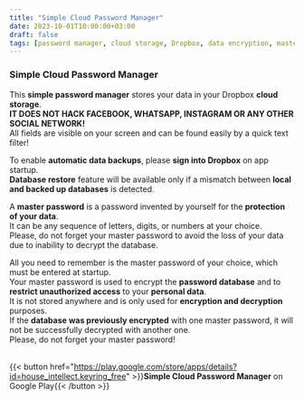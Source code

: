 ```yaml
---
title: "Simple Cloud Password Manager"
date: 2023-10-01T10:00:00+03:00
draft: false
tags: [password manager, cloud storage, Dropbox, data encryption, master password, automatic backups, database restore, personal data protection]
---
```


<script src="/photo.js" async></script> 
<div id="carousel" class="pa-carousel-widget" 
  data-link="https://photos.app.goo.gl/exampleCarouselLink"
  data-title=""
  data-description="Business logic of Simple Cloud Password Manager Android app"
  data-background-color="#232427">
    <object data="https://lh3.googleusercontent.com/pw/AP1GczOkxTPsbqyMHsWUbGXB9_FEUKLOWzuWSJdFlWFl6a7ZAcoVbNC3nrvbyqomY942obHMykdeqPFU_SUnLBelSrUnpxMEMNHcjMJrCChuWHqv3npMrNnLhNFCwpcfcUnxDWIISBo5h8j4ZD6PRHGdoa5Dng=w1018-h1936-s-no-gm?authuser=0"></object>
    <object data="https://lh3.googleusercontent.com/pw/AP1GczPJR6H7s193RQdpaUK95rRPbF3J5IHCOzFkpYN3ZrzFHDnEkLxarwRMuNDnMhz2VeAUk_8bB8Qf-nvyXW8eifLXG6qlLJeae7mFitRqKzBx-J4ismxkyJb0U6EGSz9C78mjckCI4Vw4FpTYCOZMbDJzhg=w1018-h1936-s-no-gm?authuser=0"></object>
    <object data="https://lh3.googleusercontent.com/pw/AP1GczPqvyhNxWbe7rHKlt_By2P7FGY2272ijYJzzDM4cElNuBaznAHD-IG45fwDVVTr0FInIIgZElQPlVYpWEXUiE0uoCYV_oQiowizAkWGRFJuZiH6xld1If6RgQcmN7y8RqoPMc7TQPVICRcYuyN_w4JlZQ=w1018-h1936-s-no-gm?authuser=0"></object>
    <object data="https://lh3.googleusercontent.com/pw/AP1GczPk-ZxEda_cX6Tx7W1HG2at0zDAH9aL520nSI8Fz_MvtAkz63_T4CROd7YMJze0ekus5Y5FLeG4SvnEVvvqzuVj-y8grmaPweAoBSiASoMkPXiF5moGpoPeD-xkHW1qkn4cmR7w8SRHGgfcfzhhlpbfAQ=w1018-h1936-s-no-gm?authuser=0"></object>
</div>

### Simple Cloud Password Manager
This **simple password manager** stores your data in your Dropbox **cloud storage**.  
**IT DOES NOT HACK FACEBOOK, WHATSAPP, INSTAGRAM OR ANY OTHER SOCIAL NETWORK!**  
All fields are visible on your screen and can be found easily by a quick text filter!  

To enable **automatic data backups**, please **sign into Dropbox** on app startup.  
**Database restore** feature will be available only if a mismatch between **local and backed up databases** is detected.

A **master password** is a password invented by yourself for the **protection of your data**.  
It can be any sequence of letters, digits, or numbers at your choice.  
Please, do not forget your master password to avoid the loss of your data due to inability to decrypt the database.

All you need to remember is the master password of your choice, which must be entered at startup.  
Your master password is used to encrypt the **password database** and to **restrict unauthorized access** to your **personal data**.  
It is not stored anywhere and is only used for **encryption and decryption** purposes.  
If the **database was previously encrypted** with one master password, it will not be successfully decrypted with another one.  
Please, do not forget your master password!

<br/>{{< button href="https://play.google.com/store/apps/details?id=house_intellect.keyring_free"  >}}<b>Simple Cloud Password Manager</b> on Google Play{{< /button >}}

